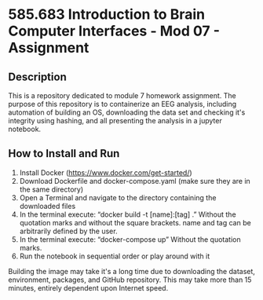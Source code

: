 # 585.683 Introduction to Brain Computer Interfaces - Mod 07 - Assignment
## Description
This is a repository dedicated to module 7 homework assignment. The purpose of this repository is to containerize an EEG analysis, including automation of building an OS, downloading the data set and checking it's integrity using hashing, and all presenting the analysis in a jupyter notebook.

## How to Install and Run
1. Install Docker (https://www.docker.com/get-started/)
2. Download Dockerfile and docker-compose.yaml (make sure they are in the same directory)
3. Open a Terminal and navigate to the directory containing the downloaded files
4. In the terminal execute: “docker build -t [name]:[tag] .” Without the quotation marks and without the square brackets. name and tag can be arbitrarily defined by the user.
5. In the terminal execute: “docker-compose up” Without the quotation marks.
6. Run the notebook in sequential order or play around with it

Building the image may take it's a long time due to downloading the dataset, environment, packages, and GitHub repository. This may take more than 15 minutes, entirely dependent upon Internet speed.
